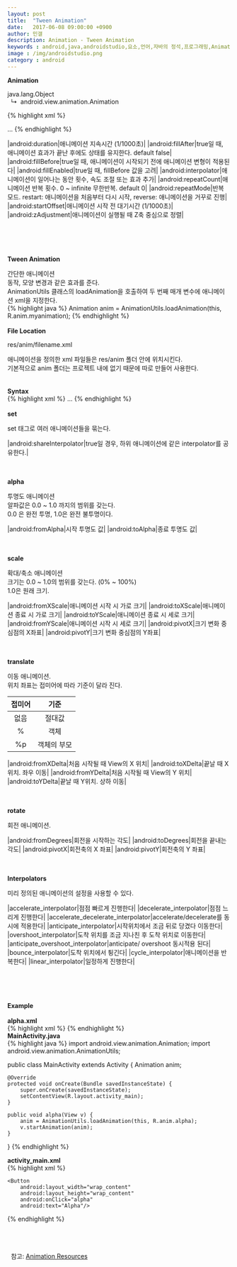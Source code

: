 ```yaml
---
layout: post
title:  "Tween Animation"
date:   2017-06-08 09:00:00 +0900
author: 민갤
description: Animation - Tween Animation 
keywords : android,java,androidstudio,요소,언어,자바의 정석,프로그래밍,Animation,Tween,TweenAnimation,anim,rotate,alpha,scale
image : /img/androidstudio.png
category : android
---
```

<div><strong class="h2">Animation</strong></div><p></p>
<div>java.lang.Object</div>
<div> &nbsp; ↳&nbsp; android.view.animation.Animation</div>

{% highlight xml %}
<?xml version="1.0" encoding="utf-8"?>
<set xmlns:android="http://schemas.android.com/apk/res/android"
     android:duration="int"
     android:fillAfter="boolean"
     android:fillBefore="boolean"
     android:fillEnabled="boolean"
     android:repeatCount="int"
     android:repeatMode="restart/reverse"
     android:startOffset="int"
     android:zAdjustment="normal/top/bottom">
    ...
</set>
{% endhighlight %}

|android:duration|애니메이션 지속시간 (1/1000초)|
|android:fillAfter|true일 때, 애니메이션 효과가 끝난 후에도 상태를 유지한다. default false|
|android:fillBefore|true일 때, 애니메이션이 시작되기 전에 애니메이션 변형이 적용된다|
|android:fillEnabled|true일 때, fillBefore 값을 고려|
|android:interpolator|애니메이션이 일어나는 동안 횟수, 속도 조절 또는 효과 추가|
|android:repeatCount|애니메이션 반복 횟수. 0 ~ infinite 무한반복. default 0|
|android:repeatMode|반복 모드. restart: 애니메이션을 처음부터 다시 시작, reverse: 애니메이션을 거꾸로 진행|
|android:startOffset|애니메이션 시작 전 대기시간 (1/1000초)|
|android:zAdjustment|애니메이션이 실행될 때 Z축 중심으로 정렬|

<br>
<br>
<br>
<br>

<div><strong class="h2">Tween Animation</strong></div><p></p>
<div>간단한 애니메이션</div>
<div>동작, 모양 변경과 같은 효과를 준다.</div>
<div>AnimationUtils 클래스의 loadAnimation을 호출하여 두 번째 매개 변수에 애니메이션 xml을 지정한다.</div>
{% highlight java %}
Animation anim = AnimationUtils.loadAnimation(this, R.anim.myanimation);
{% endhighlight %}
<br>
<br>

<div><strong>File Location</strong></div><p></p>
<div><span class="blue">res/anim/filename.xml</span></div><p></p>
<div>애니메이션을 정의한 xml 파일들은 res/anim 폴더 안에 위치시킨다.</div>
<div>기본적으로 anim 폴더는 프로젝트 내에 없기 때문에 따로 만들어 사용한다.</div>
<br>
<br>

<div><strong>Syntax</strong></div>
{% highlight xml %}
<?xml version="1.0" encoding="utf-8"?>
<set xmlns:android="http://schemas.android.com/apk/res/android"
    android:interpolator="@[package:]anim/interpolator_resource"
    android:shareInterpolator=["true" | "false"] >
    <alpha
        android:fromAlpha="float"
        android:toAlpha="float" />
    <scale
        android:fromXScale="float"
        android:toXScale="float"
        android:fromYScale="float"
        android:toYScale="float"
        android:pivotX="float"
        android:pivotY="float" />
    <translate
        android:fromXDelta="float"
        android:toXDelta="float"
        android:fromYDelta="float"
        android:toYDelta="float" />
    <rotate
        android:fromDegrees="float"
        android:toDegrees="float"
        android:pivotX="float"
        android:pivotY="float" />
    <set>
        ...
    </set>
</set>
{% endhighlight %}
<br>
<br>

<div><strong>set</strong></div><p></p>
<div>set 태그로 여러 애니메이션들을 묶는다.</div>

|android:shareInterpolator|true일 경우, 하위 애니메이션에 같은 interpolator를 공유한다.|

<br>
<br>

<div><strong>alpha</strong></div><p></p>
<div>투명도 애니메이션</div>
<div>알파값은 0.0 ~ 1.0 까지의 범위를 갖는다.</div>
<div>0.0 은 완전 투명, 1.0은 완전 불투명이다.</div>

|android:fromAlpha|시작 투명도 값|
|android:toAlpha|종료 투명도 값|

<br>
<br>

<div><strong>scale</strong></div><p></p>
<div>확대/축소 애니메이션</div>
<div>크기는 0.0 ~ 1.0의 범위를 갖는다. (0% ~ 100%)</div>
<div>1.0은 원래 크기.</div>

|android:fromXScale|애니메이션 시작 시 가로 크기|
|android:toXScale|애니메이션 종료 시 가로 크기|
|android:toYScale|애니메이션 종료 시 세로 크기|
|android:fromYScale|애니메이션 시작 시 세로 크기|
|android:pivotX|크기 변화 중심점의 X좌표|
|android:pivotY|크기 변화 중심점의 Y좌표|

<br>
<br>

<div><strong>translate</strong></div><p></p>
<div>이동 애니메이션.</div>
<div>위치 좌표는 접미어에 따라 기준이 달라 진다.</div>

|접미어|기준|
|:-:|:-:|
|없음|절대값|
|%|객체|
|%p|객체의 부모|

|android:fromXDelta|처음 시작될 때 View의 X 위치|
|android:toXDelta|끝날 때 X위치. 좌우 이동|
|android:fromYDelta|처음 시작될 때 View의 Y 위치|
|android:toYDelta|끝날 때 Y위치. 상하 이동|

<br>
<br>

<div><strong>rotate</strong></div><p></p>
<div>회전 애니메이션.</div>

|android:fromDegrees|회전을 시작하는 각도|
|android:toDegrees|회전을 끝내는 각도|
|android:pivotX|회전축의 X 좌표|
|android:pivotY|회전축의 Y 좌표|

<br>
<br>

<div><strong>Interpolators</strong></div><p></p>
<div>미리 정의된 애니메이션의 설정을 사용할 수 있다.</div>

|accelerate_interpolator|점점 빠르게 진행한다|
|decelerate_interpolator|점점 느리게 진행한다|
|accelerate_decelerate_interpolator|accelerate/decelerate를 동시에 적용한다|
|anticipate_interpolator|시작위치에서 조금 뒤로 당겼다 이동한다|
|overshoot_interpolator|도착 위치를 조금 지나친 후 도착 위치로 이동한다|
|anticipate_overshoot_interpolator|anticipate/ overshoot 동시적용 된다|
|bounce_interpolator|도착 위치에서 튕긴다|
|cycle_interpolator|애니메이션을 반복한다|
|linear_interpolator|일정하게 진행한다|

<br>
<br>
<br>
<br>

<div><strong class="h2">Example</strong></div>
<br>

<div><strong>alpha.xml</strong></div>
{% highlight xml %}
<?xml version="1.0" encoding="utf-8"?>
<alpha xmlns:android="http://schemas.android.com/apk/res/android"
       android:duration="10000"
       android:fromAlpha="0.0"
       android:toAlpha="1.0"/>
{% endhighlight %}
<br>

<div><strong>MainActivity.java</strong></div>
{% highlight java %}
import android.view.animation.Animation;
import android.view.animation.AnimationUtils;

public class MainActivity extends Activity {
    Animation anim;

    @Override
    protected void onCreate(Bundle savedInstanceState) {
        super.onCreate(savedInstanceState);
        setContentView(R.layout.activity_main);
    }

    public void alpha(View v) {
        anim = AnimationUtils.loadAnimation(this, R.anim.alpha);
        v.startAnimation(anim);
    }
}
{% endhighlight %}
<br>

<div><strong>activity_main.xml</strong></div>
{% highlight xml %}
<LinearLayout xmlns:android="http://schemas.android.com/apk/res/android"
              android:layout_width="match_parent"
              android:layout_height="match_parent"
              android:gravity="center"
              android:orientation="vertical">

    <Button
        android:layout_width="wrap_content"
        android:layout_height="wrap_content"
        android:onClick="alpha"
        android:text="Alpha"/>

</LinearLayout>
{% endhighlight %}
<br>
<br>
<br>
<br>

&#149;&nbsp; 참고: [Animation Resources]


[Animation Resources]: https://developer.android.com/guide/topics/resources/animation-resource.html#Frame